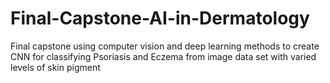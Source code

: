 # Final-Capstone-AI-in-Dermatology
Final capstone using computer vision and deep learning methods to create CNN for classifying Psoriasis and Eczema from image data set with varied levels of skin pigment
